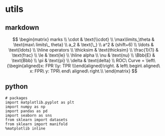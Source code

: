 # utils

## markdown
$$
\begin{matrix}
   marks \\
   \cdot & \text{\\cdot} \\
   \max\limits_\theta & \text{max\ limits\_ theta} \\
   a_2 & \text{\_} \\
   a^2 & (shift+6) \\
   \ldots & \text{ldots} \\
   \hline
   operators \\
   \thicksim & \text{thicksim} \\
   \frac{1}{1} & \text{frac} \\
   \le & \text{le} \\
   \hline
   alpha \\
   \nu & \text{nu} \\ 
   \Bbb{E} & \text{Bbb} \\
   \pi & \text{pi} \\
   \delta & \text{delta} \\
   ROC\ Curve = \left\{\begin{aligned}x: FPR \\y: TPR \\\end{aligned}\right. & left\ begin\ aligned\ x: FPR\ y: TPR\ end\ aligned\ right.\\
\end{matrix}
$$

## python
```
# packages
import matplotlib.pyplot as plt
import numpy as np
import pandas as pd
import seaborn as sns
from sklearn import datasets
from sklearn import manifold
%matplotlib inline
```